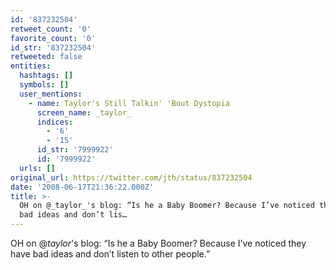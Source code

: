 ```yaml
---
id: '837232504'
retweet_count: '0'
favorite_count: '0'
id_str: '837232504'
retweeted: false
entities:
  hashtags: []
  symbols: []
  user_mentions:
    - name: Taylor's Still Talkin' 'Bout Dystopia
      screen_name: _taylor_
      indices:
        - '6'
        - '15'
      id_str: '7999922'
      id: '7999922'
  urls: []
original_url: https://twitter.com/jth/status/837232504
date: '2008-06-17T21:36:22.000Z'
title: >-
  OH on @_taylor_'s blog: “Is he a Baby Boomer? Because I’ve noticed they have
  bad ideas and don’t lis…
---
```


OH on @_taylor_'s blog: “Is he a Baby Boomer? Because I’ve noticed they have bad ideas and don’t listen to other people.”